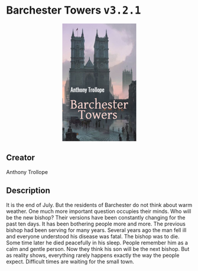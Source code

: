 
# Barchester Towers <kbd>v3.2.1</kbd>

<center>
  <img src="./cover-1024.jpg"/>
</center>

## Creator
Anthony Trollope

## Description
It is the end of July. But the residents of Barchester do not think about warm weather. One much more important question occupies their minds. Who will be the new bishop? Their versions have been constantly changing for the past ten days. It has been bothering people more and more. The previous bishop had been serving for many years. Several years ago the man fell ill and everyone understood his disease was fatal. The bishop was to die. Some time later he died peacefully in his sleep. People remember him as a calm and gentle person. Now they think his son will be the next bishop. But as reality shows, everything rarely happens exactly the way the people expect. Difficult times are waiting for the small town.

